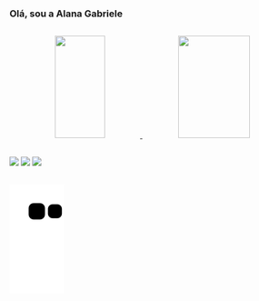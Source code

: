 ### Olá, sou a Alana Gabriele
##
<div align="center">
  <a href="https://github.com/alanagabriele">
  <img height="180em" width="42%" src="https://github-readme-stats.vercel.app/api?username=alanagabriele&show_icons=true&theme=cobalt&include_all_commits=true&count_private=true"/>
  <img height="180em" width="50%"  src="https://github-readme-stats.vercel.app/api/top-langs/?username=alanagabriele&layout=compact&langs_count=7&theme=cobalt"/>
</div>

##
<div> 
  
  <a href = "mailto:alanagabriele43@gmail.com"><img src="https://img.shields.io/badge/Gmail-D14836?style=for-the-badge&logo=gmail&logoColor=white" target="_blank"></a>
  <a href="https://www.linkedin.com/in/alana-gabriele-317752228/" target="_blank"><img src="https://img.shields.io/badge/-LinkedIn-%230077B5?style=for-the-badge&logo=linkedin&logoColor=white" target="_blank"></a> 
 <a href="https://discord.gg/wagxzStdcR" target="_blank"><img src="https://img.shields.io/badge/Discord-7289DA?style=for-the-badge&logo=discord&logoColor=white" target="_blank"></a> 
 ##
   ![Snake animation](https://github.com/alanagabriele/alanagabriele/blob/output/github-contribution-grid-snake.svg)

</div>

